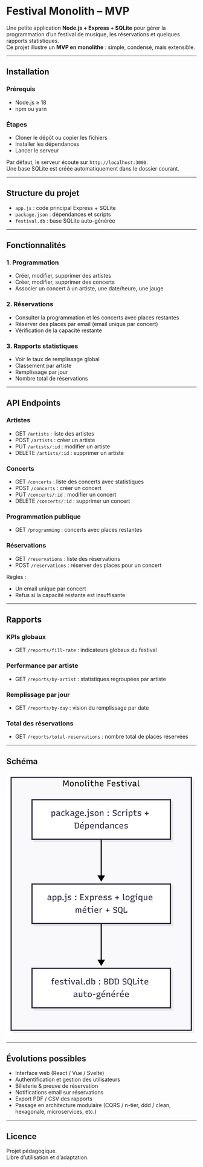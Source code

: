 # Festival Monolith – MVP

Une petite application **Node.js + Express + SQLite** pour gérer la programmation d’un festival de musique, les réservations et quelques rapports statistiques.  
Ce projet illustre un **MVP en monolithe** : simple, condensé, mais extensible.

---

## Installation

### Prérequis

- Node.js ≥ 18
- npm ou yarn

### Étapes

- Cloner le dépôt ou copier les fichiers
- Installer les dépendances
- Lancer le serveur

Par défaut, le serveur écoute sur `http://localhost:3000`.  
Une base SQLite est créée automatiquement dans le dossier courant.

---

## Structure du projet

- `app.js` : code principal Express + SQLite
- `package.json` : dépendances et scripts
- `festival.db` : base SQLite auto-générée

---

## Fonctionnalités

### 1. Programmation

- Créer, modifier, supprimer des artistes
- Créer, modifier, supprimer des concerts
- Associer un concert à un artiste, une date/heure, une jauge

### 2. Réservations

- Consulter la programmation et les concerts avec places restantes
- Réserver des places par email (email unique par concert)
- Vérification de la capacité restante

### 3. Rapports statistiques

- Voir le taux de remplissage global
- Classement par artiste
- Remplissage par jour
- Nombre total de réservations

---

## API Endpoints

### Artistes

- GET `/artists` : liste des artistes
- POST `/artists` : créer un artiste
- PUT `/artists/:id` : modifier un artiste
- DELETE `/artists/:id` : supprimer un artiste

### Concerts

- GET `/concerts` : liste des concerts avec statistiques
- POST `/concerts` : créer un concert
- PUT `/concerts/:id` : modifier un concert
- DELETE `/concerts/:id` : supprimer un concert

### Programmation publique

- GET `/programming` : concerts avec places restantes

### Réservations

- GET `/reservations` : liste des réservations
- POST `/reservations` : réserver des places pour un concert

Règles :

- Un email unique par concert
- Refus si la capacité restante est insuffisante

---

## Rapports

### KPIs globaux

- GET `/reports/fill-rate` : indicateurs globaux du festival

### Performance par artiste

- GET `/reports/by-artist` : statistiques regroupées par artiste

### Remplissage par jour

- GET `/reports/by-day` : vision du remplissage par date

### Total des réservations

- GET `/reports/total-reservations` : nombre total de places réservées

---

## Schéma

![alt text](<assets/img/MVP Monolith.png>)

---

## Évolutions possibles

- Interface web (React / Vue / Svelte)
- Authentification et gestion des utilisateurs
- Billeterie & preuve de réservation
- Notifications email sur réservations
- Export PDF / CSV des rapports
- Passage en architecture modulaire (CQRS / n-tier, ddd / clean, hexagonale, microservices, etc.)

---

## Licence

Projet pédagogique.  
Libre d’utilisation et d’adaptation.
